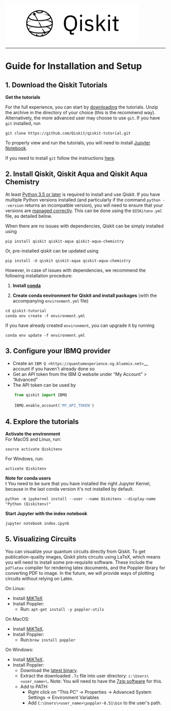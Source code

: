 
<img src="images/qiskit-heading.gif" >

***

# Guide for Installation and Setup

## 1. Download the Qiskit Tutorials

**Get the tutorials**<BR>

For the full experience, you can start by [downloading](https://github.com/Qiskit/qiskit-tutorial/archive/master.zip) the tutorials. Unzip the archive in the directory of your choice (this is the recommend way). Alternatively, the more advanced user may choose to use `git`. If you have `git` installed, run

```
git clone https://github.com/Qiskit/qiskit-tutorial.git
```

To properly view and run the tutorials, you will need to install [Jupyter Notebook](https://jupyter.readthedocs.io/en/latest/install.html).

If you need to install `git` follow the instructions [here](https://help.github.com/articles/set-up-git/).


## 2. Install Qiskit, Qiskit Aqua and Qiskit Aqua Chemistry

At least [Python 3.5 or later](https://www.python.org/downloads/) is required to install and use Qiskit. If you have multiple Python versions installed (and particularly if the command `python --version` returns an incompatble version), you will need to ensure that your versions are [managed correctly](https://conda.io/docs/user-guide/tasks/manage-python.html). This can be done using the `QISKitenv.yml` file, as detailed below.

When there are no issues with dependencies, Qiskit can be simply installed using

```
pip install qiskit qiskit-aqua qiskit-aqua-chemistry
```

Or, pre-installed qiskit can be updated using

```
pip install -U qiskit qiskit-aqua qiskit-aqua-chemistry
```

However, in case of issues with dependencies, we recommend the following installation procedure:

1. **Install [conda](https://conda.io/docs/index.html)**

2. **Create conda environment for Qiskit and install packages** (with the accompanying `environment.yml` file)

```
cd qiskit-tutorial
conda env create -f environment.yml
```

If you have already created `environment`, you can upgrade it by running

```
conda env update -f environment.yml
```


## 3. Configure your IBMQ provider

-  Create an `IBM Q <https://quantumexperience.ng.bluemix.net>`__ account if
   you haven't already done so
-  Get an API token from the IBM Q website under “My
   Account” > “Advanced”
-  The API token can be used by

```python
    from qiskit import IBMQ

    IBMQ.enable_account('MY_API_TOKEN')
```



## 4. Explore the tutorials

**Activate the environment**<BR>
For MacOS and Linux, run:

```
source activate Qiskitenv
```

For Windows, run:

```
activate Qiskitenv
```
**Note for conda users**<BR>t
You need to be sure that you have installed the right Jupyter Kernel, because in the last conda version it's not installed by default.

```
python -m ipykernel install --user --name Qiskitenv --display-name "Python (Qiskitenv)"
```

**Start Jupyter with the index notebook**<BR>

```
jupyter notebook index.ipynb
```

## 5. Visualizing Circuits
You can visualize your quantum circuits directly from Qiskit. To get publication-quality images, Qiskit plots circuits using LaTeX, which means you will need to install some pre-requisite software. These include the `pdflatex` compiler for rendering latex documents, and the Poppler library for converting PDF to image. In the future, we will provide ways of plotting circuits without relying on Latex.

On Linux:

- Install [MiKTeX](https://miktex.org/download#unx)
- Install Poppler:
	- Run: ```apt-get install -y poppler-utils```

On MacOS:

- Install [MiKTeX](https://miktex.org/download).
- Install Poppler:
	- Run:```brew install poppler```

On Windows:

- Install [MiKTeX](https://miktex.org/download).
- Install Poppler:
	- Download the [latest binary](http://blog.alivate.com.au/wp-content/uploads/2017/01/poppler-0.51_x86.7z).
	- Extract the downloaded `.7z` file into user directory:
`c:\Users\<user_name>\`.
Note: You will need to have the [7zip software](https://www.7-zip.org/download.html) for this.
	- Add to PATH:
		- Right click on "This PC" -> Properties -> Advanced System Settings -> Environment Variables
		- Add `C:\Users\<user_name>\poppler-0.51\bin` to the user's path.
